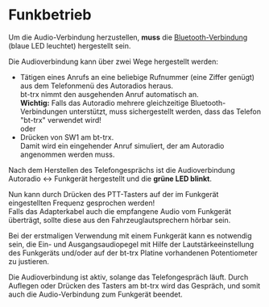 # Funkbetrieb

Um die Audio-Verbindung herzustellen, **muss** die [Bluetooth-Verbindung](../Anschluss#2-herstellen-der-bluetooth-verbindung)
(blaue LED leuchtet) hergestellt sein.

Die Audioverbindung kann über zwei Wege hergestellt werden:

- Tätigen eines Anrufs an eine beliebige Rufnummer (eine Ziffer genügt) aus dem
  Telefonmenü des Autoradios heraus.  
  bt-trx nimmt den ausgehenden Anruf automatisch an.  
  **Wichtig:** Falls das Autoradio mehrere gleichzeitige Bluetooth-Verbindungen
  unterstützt, muss sichergestellt werden, dass das Telefon "bt-trx" verwendet
  wird!  
oder
- Drücken von SW1 am bt-trx.  
  Damit wird ein eingehender Anruf simuliert, der am Autoradio angenommen werden
  muss.

Nach dem Herstellen des Telefongesprächs ist die Audioverbindung
Autoradio <-> Funkgerät hergestellt und die **grüne LED blinkt**.

Nun kann durch Drücken des PTT-Tasters auf der im Funkgerät eingestellten
Frequenz gesprochen werden!  
Falls das Adapterkabel auch die empfangene Audio vom Funkgerät überträgt, sollte
diese aus den Fahrzeuglautsprechern hörbar sein.

Bei der erstmaligen Verwendung mit einem Funkgerät kann es notwendig sein, die
Ein- und Ausgangsaudiopegel mit Hilfe der Lautstärkeeinstellung des Funkgeräts
und/oder auf der bt-trx Platine vorhandenen Potentiometer zu justieren.

Die Audioverbindung ist aktiv, solange das Telefongespräch läuft. Durch Auflegen
oder Drücken des Tasters am bt-trx wird das Gespräch, und somit auch die
Audio-Verbindung zum Funkgerät beendet.
